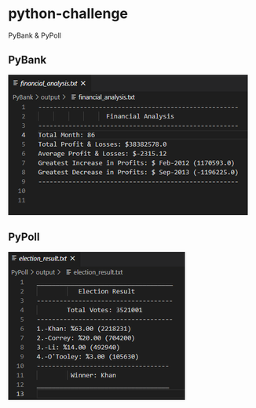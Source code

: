 # python-challenge
PyBank &amp; PyPoll

## PyBank

![Revenue](PyBank/images/financial_analysis.png)

## PyPoll

![Vote Counting](PyPoll/images/election_result.png)

